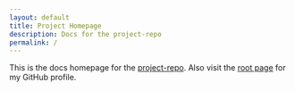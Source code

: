 ```yaml
---
layout: default
title: Project Homepage
description: Docs for the project-repo
permalink: /
---
```

This is the docs homepage for the [project-repo](https://github.com/gh-pages-project/project-repo). Also visit the [root page](https://gh-pages-project.github.io/) for my GitHub profile.
